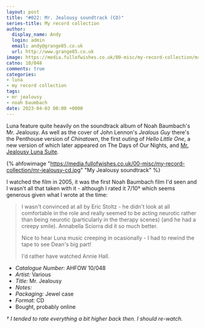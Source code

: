```yaml
---
layout: post
title: "#022: Mr. Jealousy soundtrack (CD)"
series-title: My record collection
author:
  display_name: Andy
  login: admin
  email: andy@grange85.co.uk
  url: http://www.grange85.co.uk
image: https://media.fullofwishes.co.uk/00-misc/my-record-collection/mr-jealousy-cd.jpg
catno: 10/048
comments: true
categories:
- luna
- my record collection
tags:
- mr jealousy
- noah baumbach
date: 2023-04-03 00:00 +0000
---
```

Luna feature quite heavily on the soundtrack album of Noah Baumbach's Mr. Jealousy. As well as the cover of John Lennon's _Jealous Guy_ there's the Penthouse version of _Chinatown_, the first outing of _Hello Little One_, a new version of which later appeared on The Days of Our Nights, and [Mr. Jealousy Luna Suite](/2015/03/31/audio-lost-tracks-mr-jealousy-luna-suite-by-luna/).

{% ahfowimage "https://media.fullofwishes.co.uk/00-misc/my-record-collection/mr-jealousy-cd.jpg" "My Jealousy soundtrack" %}

I watched the film in 2005, it was the first Noah Baumbach film I'd seen and I wasn't all that taken with it - although I rated it 7/10&dagger; which seems generous given what I wrote at the time:

> I wasn't convinced at all by Eric Stoltz - he didn't look at all
comfortable in the role and really seemed to be acting neurotic rather
than being neurotic (particularly in the therapy scenes) (and he had a
creepy smile). Annabella Sciorra did it so much better.
>  
> Nice to hear Luna music creeping in ocasionally - I had to rewind the
tape to see Dean's big part!
>  
> I'd rather have watched Annie Hall.

 - *Catalogue Number:* AHFOW 10/048
 - *Artist:* Various
 - *Title:* Mr. Jealousy
 - *Notes:* 
 - *Packaging:* Jewel case
 - *Format:* CD
 - Bought, probably online

_&dagger; I tended to rate everything a bit higher back then. I should re-watch._
